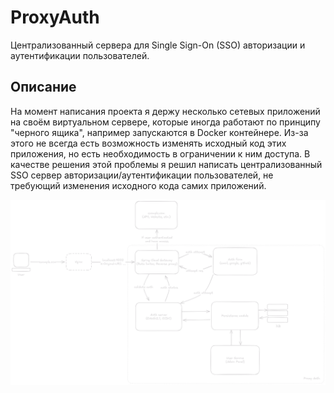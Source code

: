 # ProxyAuth

Централизованный сервера для Single Sign-On (SSO) авторизации и аутентификации пользователей.

## Описание

На момент написания проекта я держу несколько сетевых приложений на своём виртуальном сервере, которые иногда работают по принципу "черного ящика", например запускаются в Docker контейнере. Из-за этого не всегда есть возможность изменять исходный код этих приложения, но есть необходимость в ограничении к ним доступа. В качестве решения этой проблемы я решил написать централизованный SSO сервер авторизации/аутентификации пользователей, не требующий изменения исходного кода самих приложений.

![Архитектура](assets/schema.png)